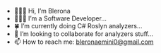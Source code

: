 - 🙋🏽‍♀️ Hi, I’m Blerona
- 👩🏽‍💻 I’m a Software Developer...
- 🍀 I’m currently doing C# Roslyn analyzers...
- 💞️ I’m looking to collaborate for analyzers stuff...
- 📫 How to reach me: bleronaemini0@gmail.com

<!---
bleronaemini/bleronaemini is a ✨ special ✨ repository because its `README.md` (this file) appears on your GitHub profile.
You can click the Preview link to take a look at your changes.
--->
